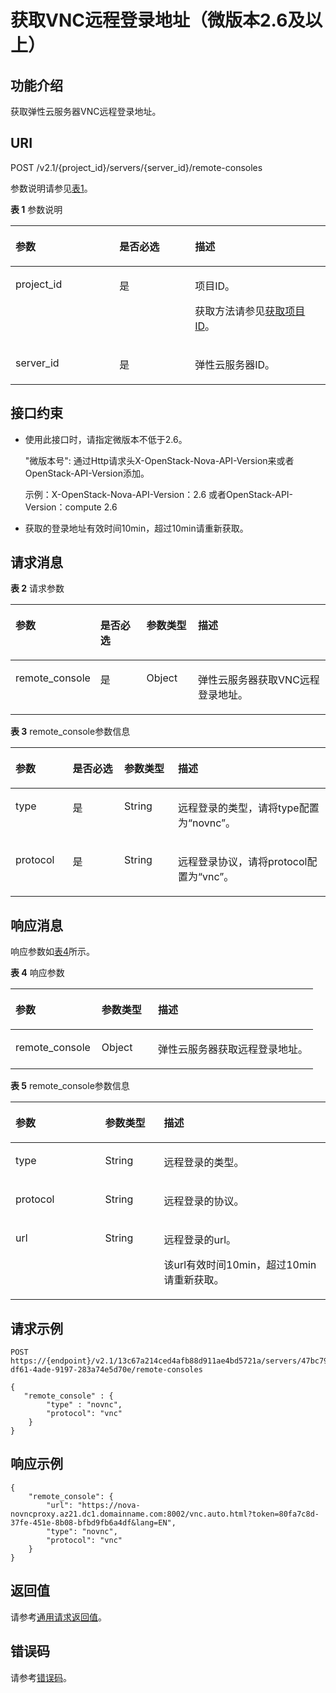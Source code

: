 # 获取VNC远程登录地址（微版本2.6及以上）<a name="ZH-CN_TOPIC_0142763126"></a>

## 功能介绍<a name="zh-cn_topic_0092803065_zh-cn_topic_0067161469_zh-cn_topic_0057973179_section16588975"></a>

获取弹性云服务器VNC远程登录地址。

## URI<a name="zh-cn_topic_0092803065_zh-cn_topic_0067161469_zh-cn_topic_0057973179_section15083054"></a>

POST /v2.1/\{project\_id\}/servers/\{server\_id\}/remote-consoles

参数说明请参见[表1](#zh-cn_topic_0092803065_table55945983)。

**表 1**  参数说明

<a name="zh-cn_topic_0092803065_table55945983"></a>
<table><thead align="left"><tr id="zh-cn_topic_0092803065_row11302482"><th class="cellrowborder" valign="top" width="33%" id="mcps1.2.4.1.1"><p id="p5187119"><a name="p5187119"></a><a name="p5187119"></a>参数</p>
</th>
<th class="cellrowborder" valign="top" width="24%" id="mcps1.2.4.1.2"><p id="p17503500"><a name="p17503500"></a><a name="p17503500"></a>是否必选</p>
</th>
<th class="cellrowborder" valign="top" width="43%" id="mcps1.2.4.1.3"><p id="p8497414"><a name="p8497414"></a><a name="p8497414"></a>描述</p>
</th>
</tr>
</thead>
<tbody><tr id="zh-cn_topic_0092803065_row49888896"><td class="cellrowborder" valign="top" width="33%" headers="mcps1.2.4.1.1 "><p id="zh-cn_topic_0092803065_p14468758"><a name="zh-cn_topic_0092803065_p14468758"></a><a name="zh-cn_topic_0092803065_p14468758"></a>project_id</p>
</td>
<td class="cellrowborder" valign="top" width="24%" headers="mcps1.2.4.1.2 "><p id="zh-cn_topic_0092803065_p31118786"><a name="zh-cn_topic_0092803065_p31118786"></a><a name="zh-cn_topic_0092803065_p31118786"></a>是</p>
</td>
<td class="cellrowborder" valign="top" width="43%" headers="mcps1.2.4.1.3 "><p id="p37593705"><a name="p37593705"></a><a name="p37593705"></a>项目ID。</p>
<p id="p1180512217438"><a name="p1180512217438"></a><a name="p1180512217438"></a>获取方法请参见<a href="获取项目ID.md">获取项目ID</a>。</p>
</td>
</tr>
<tr id="zh-cn_topic_0092803065_row613736410235"><td class="cellrowborder" valign="top" width="33%" headers="mcps1.2.4.1.1 "><p id="zh-cn_topic_0092803065_p2736446410235"><a name="zh-cn_topic_0092803065_p2736446410235"></a><a name="zh-cn_topic_0092803065_p2736446410235"></a>server_id</p>
</td>
<td class="cellrowborder" valign="top" width="24%" headers="mcps1.2.4.1.2 "><p id="zh-cn_topic_0092803065_p192907210235"><a name="zh-cn_topic_0092803065_p192907210235"></a><a name="zh-cn_topic_0092803065_p192907210235"></a>是</p>
</td>
<td class="cellrowborder" valign="top" width="43%" headers="mcps1.2.4.1.3 "><p id="zh-cn_topic_0092803065_p2203711610235"><a name="zh-cn_topic_0092803065_p2203711610235"></a><a name="zh-cn_topic_0092803065_p2203711610235"></a>弹性云服务器ID。</p>
</td>
</tr>
</tbody>
</table>

## 接口约束<a name="zh-cn_topic_0092803065_section56676316111458"></a>

-   使用此接口时，请指定微版本不低于2.6。

    "微版本号": 通过Http请求头X-OpenStack-Nova-API-Version来或者OpenStack-API-Version添加。

    示例：X-OpenStack-Nova-API-Version：2.6 或者OpenStack-API-Version：compute 2.6

-   获取的登录地址有效时间10min，超过10min请重新获取。

## 请求消息<a name="zh-cn_topic_0092803065_zh-cn_topic_0067161469_zh-cn_topic_0057973179_section56802184"></a>

**表 2**  请求参数

<a name="table2421133916364"></a>
<table><thead align="left"><tr id="row15425153973610"><th class="cellrowborder" valign="top" width="18.27817218278172%" id="mcps1.2.5.1.1"><p id="p1542663953616"><a name="p1542663953616"></a><a name="p1542663953616"></a>参数</p>
</th>
<th class="cellrowborder" valign="top" width="16.268373162683734%" id="mcps1.2.5.1.2"><p id="p16512193593516"><a name="p16512193593516"></a><a name="p16512193593516"></a>是否必选</p>
</th>
<th class="cellrowborder" valign="top" width="17.04829517048295%" id="mcps1.2.5.1.3"><p id="p11427173918366"><a name="p11427173918366"></a><a name="p11427173918366"></a>参数类型</p>
</th>
<th class="cellrowborder" valign="top" width="48.40515948405159%" id="mcps1.2.5.1.4"><p id="p1842973903611"><a name="p1842973903611"></a><a name="p1842973903611"></a>描述</p>
</th>
</tr>
</thead>
<tbody><tr id="row16430153914363"><td class="cellrowborder" valign="top" width="18.27817218278172%" headers="mcps1.2.5.1.1 "><p id="p498319273719"><a name="p498319273719"></a><a name="p498319273719"></a>remote_console</p>
</td>
<td class="cellrowborder" valign="top" width="16.268373162683734%" headers="mcps1.2.5.1.2 "><p id="p105121035103517"><a name="p105121035103517"></a><a name="p105121035103517"></a>是</p>
</td>
<td class="cellrowborder" valign="top" width="17.04829517048295%" headers="mcps1.2.5.1.3 "><p id="p898215212374"><a name="p898215212374"></a><a name="p898215212374"></a>Object</p>
</td>
<td class="cellrowborder" valign="top" width="48.40515948405159%" headers="mcps1.2.5.1.4 "><p id="p9978132133714"><a name="p9978132133714"></a><a name="p9978132133714"></a><span id="text210616184915"><a name="text210616184915"></a><a name="text210616184915"></a>弹性云服务器</span>获取VNC远程登录地址。</p>
</td>
</tr>
</tbody>
</table>

**表 3**  remote\_console参数信息

<a name="table19959184318164"></a>
<table><thead align="left"><tr id="row129653435167"><th class="cellrowborder" valign="top" width="18.17818218178182%" id="mcps1.2.5.1.1"><p id="p1296704318169"><a name="p1296704318169"></a><a name="p1296704318169"></a>参数</p>
</th>
<th class="cellrowborder" valign="top" width="16.368363163683632%" id="mcps1.2.5.1.2"><p id="p1149238163514"><a name="p1149238163514"></a><a name="p1149238163514"></a>是否必选</p>
</th>
<th class="cellrowborder" valign="top" width="17.04829517048295%" id="mcps1.2.5.1.3"><p id="p109701443181618"><a name="p109701443181618"></a><a name="p109701443181618"></a>参数类型</p>
</th>
<th class="cellrowborder" valign="top" width="48.40515948405159%" id="mcps1.2.5.1.4"><p id="p597624311615"><a name="p597624311615"></a><a name="p597624311615"></a>描述</p>
</th>
</tr>
</thead>
<tbody><tr id="row39781443181610"><td class="cellrowborder" valign="top" width="18.17818218178182%" headers="mcps1.2.5.1.1 "><p id="p10980144310164"><a name="p10980144310164"></a><a name="p10980144310164"></a>type</p>
</td>
<td class="cellrowborder" valign="top" width="16.368363163683632%" headers="mcps1.2.5.1.2 "><p id="p6149203820355"><a name="p6149203820355"></a><a name="p6149203820355"></a>是</p>
</td>
<td class="cellrowborder" valign="top" width="17.04829517048295%" headers="mcps1.2.5.1.3 "><p id="p189829437166"><a name="p189829437166"></a><a name="p189829437166"></a>String</p>
</td>
<td class="cellrowborder" valign="top" width="48.40515948405159%" headers="mcps1.2.5.1.4 "><p id="p1498612438166"><a name="p1498612438166"></a><a name="p1498612438166"></a>远程登录的类型，请将type配置为“novnc”。</p>
</td>
</tr>
<tr id="row11987144391610"><td class="cellrowborder" valign="top" width="18.17818218178182%" headers="mcps1.2.5.1.1 "><p id="p2098904311617"><a name="p2098904311617"></a><a name="p2098904311617"></a>protocol</p>
</td>
<td class="cellrowborder" valign="top" width="16.368363163683632%" headers="mcps1.2.5.1.2 "><p id="p614923863516"><a name="p614923863516"></a><a name="p614923863516"></a>是</p>
</td>
<td class="cellrowborder" valign="top" width="17.04829517048295%" headers="mcps1.2.5.1.3 "><p id="p599184312166"><a name="p599184312166"></a><a name="p599184312166"></a>String</p>
</td>
<td class="cellrowborder" valign="top" width="48.40515948405159%" headers="mcps1.2.5.1.4 "><p id="p599510433169"><a name="p599510433169"></a><a name="p599510433169"></a>远程登录协议，请将protocol配置为“vnc”。</p>
</td>
</tr>
</tbody>
</table>

## 响应消息<a name="zh-cn_topic_0092803065_zh-cn_topic_0067161469_zh-cn_topic_0057973179_section41457614"></a>

响应参数如[表4](#table8420447171011)所示。

**表 4**  响应参数

<a name="table8420447171011"></a>
<table><thead align="left"><tr id="row19425134710106"><th class="cellrowborder" valign="top" width="28.48%" id="mcps1.2.4.1.1"><p id="p1542644714106"><a name="p1542644714106"></a><a name="p1542644714106"></a>参数</p>
</th>
<th class="cellrowborder" valign="top" width="18.63%" id="mcps1.2.4.1.2"><p id="p2426104761014"><a name="p2426104761014"></a><a name="p2426104761014"></a>参数类型</p>
</th>
<th class="cellrowborder" valign="top" width="52.89%" id="mcps1.2.4.1.3"><p id="p204289475101"><a name="p204289475101"></a><a name="p204289475101"></a>描述</p>
</th>
</tr>
</thead>
<tbody><tr id="row20429447201017"><td class="cellrowborder" valign="top" width="28.48%" headers="mcps1.2.4.1.1 "><p id="p743019477102"><a name="p743019477102"></a><a name="p743019477102"></a>remote_console</p>
</td>
<td class="cellrowborder" valign="top" width="18.63%" headers="mcps1.2.4.1.2 "><p id="p343116478104"><a name="p343116478104"></a><a name="p343116478104"></a>Object</p>
</td>
<td class="cellrowborder" valign="top" width="52.89%" headers="mcps1.2.4.1.3 "><p id="p44331647131017"><a name="p44331647131017"></a><a name="p44331647131017"></a><span id="text55631561935"><a name="text55631561935"></a><a name="text55631561935"></a>弹性云服务器</span>获取远程登录地址。</p>
</td>
</tr>
</tbody>
</table>

**表 5**  remote\_console参数信息

<a name="table12434194718104"></a>
<table><thead align="left"><tr id="row11437194781018"><th class="cellrowborder" valign="top" width="28.48%" id="mcps1.2.4.1.1"><p id="p10438104701020"><a name="p10438104701020"></a><a name="p10438104701020"></a>参数</p>
</th>
<th class="cellrowborder" valign="top" width="18.63%" id="mcps1.2.4.1.2"><p id="p644124714100"><a name="p644124714100"></a><a name="p644124714100"></a>参数类型</p>
</th>
<th class="cellrowborder" valign="top" width="52.89%" id="mcps1.2.4.1.3"><p id="p1044224771012"><a name="p1044224771012"></a><a name="p1044224771012"></a>描述</p>
</th>
</tr>
</thead>
<tbody><tr id="row44421547151015"><td class="cellrowborder" valign="top" width="28.48%" headers="mcps1.2.4.1.1 "><p id="p16443114712101"><a name="p16443114712101"></a><a name="p16443114712101"></a>type</p>
</td>
<td class="cellrowborder" valign="top" width="18.63%" headers="mcps1.2.4.1.2 "><p id="p154442475107"><a name="p154442475107"></a><a name="p154442475107"></a>String</p>
</td>
<td class="cellrowborder" valign="top" width="52.89%" headers="mcps1.2.4.1.3 "><p id="p13445747131013"><a name="p13445747131013"></a><a name="p13445747131013"></a>远程登录的类型。</p>
</td>
</tr>
<tr id="row194475479107"><td class="cellrowborder" valign="top" width="28.48%" headers="mcps1.2.4.1.1 "><p id="p1044764712103"><a name="p1044764712103"></a><a name="p1044764712103"></a>protocol</p>
</td>
<td class="cellrowborder" valign="top" width="18.63%" headers="mcps1.2.4.1.2 "><p id="p20448447111014"><a name="p20448447111014"></a><a name="p20448447111014"></a>String</p>
</td>
<td class="cellrowborder" valign="top" width="52.89%" headers="mcps1.2.4.1.3 "><p id="p64491447131016"><a name="p64491447131016"></a><a name="p64491447131016"></a>远程登录的协议。</p>
</td>
</tr>
<tr id="row112741544151614"><td class="cellrowborder" valign="top" width="28.48%" headers="mcps1.2.4.1.1 "><p id="p627404410168"><a name="p627404410168"></a><a name="p627404410168"></a>url</p>
</td>
<td class="cellrowborder" valign="top" width="18.63%" headers="mcps1.2.4.1.2 "><p id="p92741044141612"><a name="p92741044141612"></a><a name="p92741044141612"></a>String</p>
</td>
<td class="cellrowborder" valign="top" width="52.89%" headers="mcps1.2.4.1.3 "><p id="p10274544151617"><a name="p10274544151617"></a><a name="p10274544151617"></a>远程登录的url。</p>
<p id="p18426544113918"><a name="p18426544113918"></a><a name="p18426544113918"></a>该url有效时间10min，超过10min请重新获取。</p>
</td>
</tr>
</tbody>
</table>

## 请求示例<a name="zh-cn_topic_0092803065_zh-cn_topic_0067161469_zh-cn_topic_0057973179_section37574207"></a>

```
POST https://{endpoint}/v2.1/13c67a214ced4afb88d911ae4bd5721a/servers/47bc79ae-df61-4ade-9197-283a74e5d70e/remote-consoles
```

```
{
   "remote_console" : {
        "type" : "novnc",
        "protocol": "vnc"
    }
}
```

## 响应示例<a name="section1713910142558"></a>

```
{
	"remote_console": {
		"url": "https://nova-novncproxy.az21.dc1.domainname.com:8002/vnc.auto.html?token=80fa7c8d-37fe-451e-8b08-bfbd9fb6a4df&lang=EN",
		"type": "novnc",
		"protocol": "vnc"
	}
}
```

## 返回值<a name="zh-cn_topic_0092803065_zh-cn_topic_0020212692_section22960139"></a>

请参考[通用请求返回值](通用请求返回值.md)。

## 错误码<a name="zh-cn_topic_0092803065_zh-cn_topic_0067161469_zh-cn_topic_0057973179_section23611955"></a>

请参考[错误码](错误码.md)。

